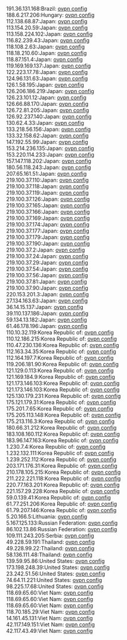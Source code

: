 191.36.131.168:Brazil: [ovpn config](vpn/191_36_131_168.ovpn)  
188.6.217.206:Hungary: [ovpn config](vpn/188_6_217_206.ovpn)  
112.138.68.87:Japan: [ovpn config](vpn/112_138_68_87.ovpn)  
113.154.20.59:Japan: [ovpn config](vpn/113_154_20_59.ovpn)  
113.158.224.102:Japan: [ovpn config](vpn/113_158_224_102.ovpn)  
116.82.239.43:Japan: [ovpn config](vpn/116_82_239_43.ovpn)  
118.108.2.63:Japan: [ovpn config](vpn/118_108_2_63.ovpn)  
118.18.210.60:Japan: [ovpn config](vpn/118_18_210_60.ovpn)  
118.87.151.4:Japan: [ovpn config](vpn/118_87_151_4.ovpn)  
119.169.169.137:Japan: [ovpn config](vpn/119_169_169_137.ovpn)  
122.223.17.78:Japan: [ovpn config](vpn/122_223_17_78.ovpn)  
124.96.131.63:Japan: [ovpn config](vpn/124_96_131_63.ovpn)  
126.1.58.195:Japan: [ovpn config](vpn/126_1_58_195.ovpn)  
126.206.186.219:Japan: [ovpn config](vpn/126_206_186_219.ovpn)  
126.23.101.12:Japan: [ovpn config](vpn/126_23_101_12.ovpn)  
126.66.88.170:Japan: [ovpn config](vpn/126_66_88_170.ovpn)  
126.72.81.205:Japan: [ovpn config](vpn/126_72_81_205.ovpn)  
126.92.237.140:Japan: [ovpn config](vpn/126_92_237_140.ovpn)  
130.62.4.33:Japan: [ovpn config](vpn/130_62_4_33.ovpn)  
133.218.56.156:Japan: [ovpn config](vpn/133_218_56_156.ovpn)  
133.32.158.62:Japan: [ovpn config](vpn/133_32_158_62.ovpn)  
147.192.55.99:Japan: [ovpn config](vpn/147_192_55_99.ovpn)  
153.214.236.135:Japan: [ovpn config](vpn/153_214_236_135.ovpn)  
153.220.114.233:Japan: [ovpn config](vpn/153_220_114_233.ovpn)  
157.147.118.202:Japan: [ovpn config](vpn/157_147_118_202.ovpn)  
180.56.118.243:Japan: [ovpn config](vpn/180_56_118_243.ovpn)  
207.65.161.51:Japan: [ovpn config](vpn/207_65_161_51.ovpn)  
219.100.37.110:Japan: [ovpn config](vpn/219_100_37_110.ovpn)  
219.100.37.118:Japan: [ovpn config](vpn/219_100_37_118.ovpn)  
219.100.37.119:Japan: [ovpn config](vpn/219_100_37_119.ovpn)  
219.100.37.126:Japan: [ovpn config](vpn/219_100_37_126.ovpn)  
219.100.37.165:Japan: [ovpn config](vpn/219_100_37_165.ovpn)  
219.100.37.166:Japan: [ovpn config](vpn/219_100_37_166.ovpn)  
219.100.37.169:Japan: [ovpn config](vpn/219_100_37_169.ovpn)  
219.100.37.174:Japan: [ovpn config](vpn/219_100_37_174.ovpn)  
219.100.37.177:Japan: [ovpn config](vpn/219_100_37_177.ovpn)  
219.100.37.179:Japan: [ovpn config](vpn/219_100_37_179.ovpn)  
219.100.37.190:Japan: [ovpn config](vpn/219_100_37_190.ovpn)  
219.100.37.2:Japan: [ovpn config](vpn/219_100_37_2.ovpn)  
219.100.37.24:Japan: [ovpn config](vpn/219_100_37_24.ovpn)  
219.100.37.29:Japan: [ovpn config](vpn/219_100_37_29.ovpn)  
219.100.37.54:Japan: [ovpn config](vpn/219_100_37_54.ovpn)  
219.100.37.56:Japan: [ovpn config](vpn/219_100_37_56.ovpn)  
219.100.37.81:Japan: [ovpn config](vpn/219_100_37_81.ovpn)  
219.100.37.90:Japan: [ovpn config](vpn/219_100_37_90.ovpn)  
220.153.201.3:Japan: [ovpn config](vpn/220_153_201_3.ovpn)  
27.134.163.63:Japan: [ovpn config](vpn/27_134_163_63.ovpn)  
36.14.15.137:Japan: [ovpn config](vpn/36_14_15_137.ovpn)  
39.110.137.186:Japan: [ovpn config](vpn/39_110_137_186.ovpn)  
59.134.13.182:Japan: [ovpn config](vpn/59_134_13_182.ovpn)  
61.46.178.196:Japan: [ovpn config](vpn/61_46_178_196.ovpn)  
110.10.32.119:Korea Republic of: [ovpn config](vpn/110_10_32_119.ovpn)  
110.12.186.215:Korea Republic of: [ovpn config](vpn/110_12_186_215.ovpn)  
110.47.230.136:Korea Republic of: [ovpn config](vpn/110_47_230_136.ovpn)  
112.163.34.35:Korea Republic of: [ovpn config](vpn/112_163_34_35.ovpn)  
112.164.197.7:Korea Republic of: [ovpn config](vpn/112_164_197_7.ovpn)  
119.206.181.90:Korea Republic of: [ovpn config](vpn/119_206_181_90.ovpn)  
121.129.0.113:Korea Republic of: [ovpn config](vpn/121_129_0_113.ovpn)  
121.169.184.9:Korea Republic of: [ovpn config](vpn/121_169_184_9.ovpn)  
121.173.146.103:Korea Republic of: [ovpn config](vpn/121_173_146_103.ovpn)  
121.173.146.103:Korea Republic of: [ovpn config](vpn/121_173_146_103.ovpn)  
125.130.179.231:Korea Republic of: [ovpn config](vpn/125_130_179_231.ovpn)  
175.121.179.31:Korea Republic of: [ovpn config](vpn/175_121_179_31.ovpn)  
175.201.7.65:Korea Republic of: [ovpn config](vpn/175_201_7_65.ovpn)  
175.205.113.148:Korea Republic of: [ovpn config](vpn/175_205_113_148.ovpn)  
175.213.116.3:Korea Republic of: [ovpn config](vpn/175_213_116_3.ovpn)  
180.66.31.212:Korea Republic of: [ovpn config](vpn/180_66_31_212.ovpn)  
183.108.160.112:Korea Republic of: [ovpn config](vpn/183_108_160_112.ovpn)  
183.96.147.163:Korea Republic of: [ovpn config](vpn/183_96_147_163.ovpn)  
1.230.7.4:Korea Republic of: [ovpn config](vpn/1_230_7_4.ovpn)  
1.232.132.111:Korea Republic of: [ovpn config](vpn/1_232_132_111.ovpn)  
1.239.252.112:Korea Republic of: [ovpn config](vpn/1_239_252_112.ovpn)  
203.171.176.31:Korea Republic of: [ovpn config](vpn/203_171_176_31.ovpn)  
210.178.105.215:Korea Republic of: [ovpn config](vpn/210_178_105_215.ovpn)  
211.222.221.118:Korea Republic of: [ovpn config](vpn/211_222_221_118.ovpn)  
220.77.163.201:Korea Republic of: [ovpn config](vpn/220_77_163_201.ovpn)  
221.157.29.228:Korea Republic of: [ovpn config](vpn/221_157_29_228.ovpn)  
59.0.139.41:Korea Republic of: [ovpn config](vpn/59_0_139_41.ovpn)  
61.77.251.206:Korea Republic of: [ovpn config](vpn/61_77_251_206.ovpn)  
61.79.207.146:Korea Republic of: [ovpn config](vpn/61_79_207_146.ovpn)  
5.20.166.5:Lithuania: [ovpn config](vpn/5_20_166_5.ovpn)  
5.167.125.133:Russian Federation: [ovpn config](vpn/5_167_125_133.ovpn)  
86.102.13.86:Russian Federation: [ovpn config](vpn/86_102_13_86.ovpn)  
109.111.243.205:Serbia: [ovpn config](vpn/109_111_243_205.ovpn)  
49.228.59.191:Thailand: [ovpn config](vpn/49_228_59_191.ovpn)  
49.228.99.22:Thailand: [ovpn config](vpn/49_228_99_22.ovpn)  
58.136.111.48:Thailand: [ovpn config](vpn/58_136_111_48.ovpn)  
139.59.95.86:United States: [ovpn config](vpn/139_59_95_86.ovpn)  
173.198.248.39:United States: [ovpn config](vpn/173_198_248_39.ovpn)  
23.242.51.56:United States: [ovpn config](vpn/23_242_51_56.ovpn)  
74.64.11.221:United States: [ovpn config](vpn/74_64_11_221.ovpn)  
98.225.17.68:United States: [ovpn config](vpn/98_225_17_68.ovpn)  
118.69.65.60:Viet Nam: [ovpn config](vpn/118_69_65_60.ovpn)  
118.69.65.60:Viet Nam: [ovpn config](vpn/118_69_65_60.ovpn)  
118.69.65.60:Viet Nam: [ovpn config](vpn/118_69_65_60.ovpn)  
118.70.185.29:Viet Nam: [ovpn config](vpn/118_70_185_29.ovpn)  
14.161.45.131:Viet Nam: [ovpn config](vpn/14_161_45_131.ovpn)  
42.117.149.151:Viet Nam: [ovpn config](vpn/42_117_149_151.ovpn)  
42.117.43.49:Viet Nam: [ovpn config](vpn/42_117_43_49.ovpn)  
